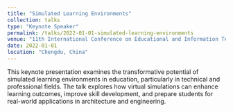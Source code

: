 ```yaml
---
title: "Simulated Learning Environments"
collection: talks
type: "Keynote Speaker"
permalink: /talks/2022-01-01-simulated-learning-environments
venue: "11th International Conference on Educational and Information Technology"
date: 2022-01-01
location: "Chengdu, China"
---
```


This keynote presentation examines the transformative potential of simulated learning environments in education, particularly in technical and professional fields. The talk explores how virtual simulations can enhance learning outcomes, improve skill development, and prepare students for real-world applications in architecture and engineering. 